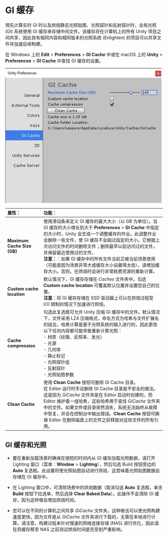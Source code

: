 # GI 缓存

预先计算实时 GI 时以及烘焙静态光照贴图、光照探针和反射探针时，全局光照 (GI) 系统使用 GI 缓存来存储中间文件。该缓存将在计算机上的所有 Unity 项目之间共享，因此具有相同内容和相同版本的光照系统 (Enlighten) 的项目可以共享文件并加速后续构建。

在 Windows 上的 __Edit__ > __Preferences__ > __GI Cache__ 中或在 macOS 上的 __Unity__ > __Preferences__ > __GI Cache__ 中查找 GI 缓存的设置。

![](../uploads/Main/GICache.png) 

|**属性：** |**功能：** |
|:---|:---|
| __Maximum Cache Size (GB)__ | 使用滑动条来定义 GI 缓存的最大大小（以 GB 为单位）。当 GI 缓存的大小增长到大于 __Preferences__ > __GI Cache__ 中指定的大小时，Unity 会生成一个调整缓存的作业。此调整作业会删除一些文件，使 GI 缓存不会超过指定的大小。它根据上次访问文件的时间删除文件；删除最早以前访问过的文件，并保留最近使用过的文件。<br/>**注意：**：如果 GI 缓存中的所有文件当前正被当前场景使用（可能是因为场景非常大或缓存大小设置得太低），请增加缓存大小。否则，在烘焙时会进行非常耗费资源的重新计算。 |
| __Custom cache location__ | 默认情况下，GI 缓存存储在 _Caches_ 文件夹中。勾选 __Custom cache location__ 可覆盖默认位置并设置您自己的位置。<br/>**注意**：将 GI 缓存存储在 SSD 驱动器上可以在烘焙过程受 I/O 限制的情况下加速进行烘焙。 |
| __Cache compression__ | 勾选此复选框可允许 Unity 压缩 GI 缓存中的文件。默认情况下，文件采用 LZ4 压缩格式，命名方式为哈希与文件扩展名的组合。哈希计算是基于光照系统的输入进行的，因此更改以下任何内容都可能导致重新计算光照：<br/>- 材质（纹理、反照率、发光）<br/>- 光源<br/>- 几何体<br/>- 静止标记<br/>- 光照探针组<br/>- 反射探针<br/>- 光照贴图参数 |
| __Clean Cache__ | 使用 __Clean Cache__ 按钮可删除 GI Cache 目录。<br/>在 Editor 运行时手动删除 GI Cache 目录是不安全的做法。这是因为 _GiCache_ 文件夹是在 Editor 启动时创建的，而 Editor 维护着一组哈希，这些哈希用于查找 _GiCache_ 文件夹中的文件。如果文件或目录突然消失，系统无法始终从故障中恢复，并会在控制台中输出错误。__Clean Cache__ 按钮可确保 Editor 在删除磁盘上的文件之前释放对这些文件的所有引用。 |

## GI 缓存和光照

* 要在重新加载场景时确保在很短的时间内从 GI 缓存加载光照数据，请打开 Lighting 窗口（菜单：__Window__ > __Lighting__），然后勾选 Build 按钮旁边的 __Auto__ 复选框。此设置将使光照贴图自动进行烘焙，这意味着光照贴图数据会存储在 GI 缓存中。

* 在 Lighting 窗口中，可清除场景中的烘焙数据（取消勾选 __Auto__ 复选框，单击 __Build__ 按钮下拉选单，然后选择 __Clear Baked Data__）。此操作不会清除 GI 缓存，因为这样做会增加烘焙时间。

* 您可以在不同的计算机之间共享 _GiCache_ 文件夹。这种做法可以使光照构建速度更快，因为文件是从 _GiCache_ 文件夹进行下载的，无需在本地进行计算。请注意，构建过程未针对慢速的网络连接存储 (NAS) 进行优化，因此请在将缓存移至 NAS 之前测试烘焙时间是否受到严重影响。
